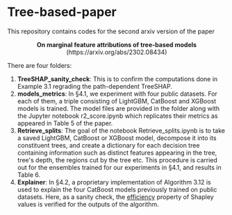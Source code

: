 # Tree-based-paper
This repository contains codes for the second arxiv version of the paper 

<p align=center> <strong>On marginal feature attributions of tree-based models</strong> (https://arxiv.org/abs/2302.08434)

There are four folders:

  1) **TreeSHAP_sanity_check**: This is to confirm the computations done in Example 3.1 regrading the path-dependent TreeSHAP.
  2) **models_metrics**: In §4.1, we experiment with four public datasets. For each of them, a triple consisting of LightGBM, CatBoost and XGBoost models is trained. The model files are provided in the folder along with the Jupyter notebook r2_score.ipynb which replicates their metrics as appeared in Table 5 of the paper. 
  3) **Retrieve_splits**: The goal of the notebook Retrieve_splits.ipynb is to take a saved LightGBM, CatBoost or XGBoost model, decompose it into its constituent trees, and create a dictionary for each decision tree containing information such as distinct features appearing in the tree, tree's depth, the regions cut by the tree etc. This procedure is carried out for the ensembles trained for our experiments in §4.1, and results in Table 6.
  4) **Explainer**: In §4.2, a proprietary implementation of Algorithm 3.12 is used to explain the four CatBoost models previously trained on public datasets. Here, as a sanity check, the [efficiency](https://christophm.github.io/interpretable-ml-book/shapley.html#the-shapley-value-in-detail) property of Shapley values is verified for the outputs of the algorithm.    
